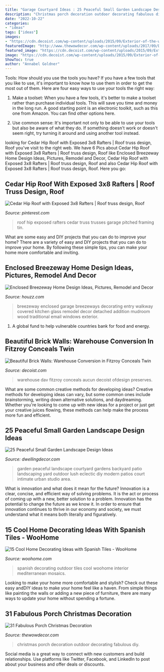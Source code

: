 ```yaml
---
title: "Garage Courtyard Ideas : 25 Peaceful Small Garden Landscape Design Ideas"
description: "Christmas porch decoration outdoor decorating fabulous diy"
date: "2022-10-22"
categories:
- "ideas"
tags: ["ideas"]
images:
- "https://cdn.decoist.com/wp-content/uploads/2015/09/Exterior-of-the-warehouse-residence-preserves-the-original-character-of-the-brick-wall-building.jpg"
featuredImage: "http://www.thewowdecor.com/wp-content/uploads/2017/09/DIY-Outdoor-Christmas-Decorating-Ideas-for-Porch.jpg"
featured_image: "https://cdn.decoist.com/wp-content/uploads/2015/09/Exterior-of-the-warehouse-residence-preserves-the-original-character-of-the-brick-wall-building.jpg"
image: "https://cdn.decoist.com/wp-content/uploads/2015/09/Exterior-of-the-warehouse-residence-preserves-the-original-character-of-the-brick-wall-building.jpg"
ShowToc: true
author: "Annabel Goldner"
---
```



Tools: How should you use the tools you have?
If you have a few tools that you like to use, it's important to know how to use them in order to get the most out of them. Here are four easy ways to use your tools the right way:
1) Make a toolset: When you have a few tools, it's better to make a toolset rather than purchase individual tools. This will save you time and money in the long run. A good starting point is an electronic toolkit, such as this one from Amazon. You can find other options here.

2) Use common sense: It's important not only to be able to use your tools but also be aware of what they do. If something doesn't work or doesn't seem right, try turning it around and using another tool instead.

	

		
looking for Cedar Hip Roof with Exposed 3x8 Rafters | Roof truss design, Roof you've visit to the right web. We have 6 Pics about Cedar Hip Roof with Exposed 3x8 Rafters | Roof truss design, Roof like Enclosed Breezeway Home Design Ideas, Pictures, Remodel and Decor, Cedar Hip Roof with Exposed 3x8 Rafters | Roof truss design, Roof and also Cedar Hip Roof with Exposed 3x8 Rafters | Roof truss design, Roof. Here you go:
		
    
## Cedar Hip Roof With Exposed 3x8 Rafters | Roof Truss Design, Roof

<img loading=lazy src="https://i.pinimg.com/736x/a9/3b/52/a93b523ea467b226d7a677a09134351c--hip-roof.jpg" onerror="this.onerror=null;this.src='https://tse2.mm.bing.net/th?id=OIP.iiV6xHjWbVXfd9Sa_MI1xgHaFj&amp;pid=15.1';" alt="Cedar Hip Roof with Exposed 3x8 Rafters | Roof truss design, Roof">

_Source: pinterest.com_

>roof hip exposed rafters cedar truss trusses garage pitched framing tin. 

	

What are some easy and DIY projects that you can do to improve your home?
There are a variety of easy and DIY projects that you can do to improve your home. By following these simple tips, you can make your home more comfortable and inviting.

    
## Enclosed Breezeway Home Design Ideas, Pictures, Remodel And Decor

<img loading=lazy src="http://st.hzcdn.com/fimgs/aa4153eb009a79df_1032-w500-h666-b0-p0--traditional-entry.jpg" onerror="this.onerror=null;this.src='https://tse4.mm.bing.net/th?id=OIP.8I5YXUV7mc_I9bo3q7jyZQHaJ3&amp;pid=15.1';" alt="Enclosed Breezeway Home Design Ideas, Pictures, Remodel and Decor">

_Source: houzz.com_

>breezeway enclosed garage breezeways decorating entry walkway covered kitchen glass remodel decor detached addition mudroom wood traditional email windows exterior. 

	

1. A global fund to help vulnerable countries bank for food and energy.

    
## Beautiful Brick Walls: Warehouse Conversion In Fitzroy Conceals Twin

<img loading=lazy src="https://cdn.decoist.com/wp-content/uploads/2015/09/Exterior-of-the-warehouse-residence-preserves-the-original-character-of-the-brick-wall-building.jpg" onerror="this.onerror=null;this.src='https://tse3.mm.bing.net/th?id=OIP.UG-XygVboimxh-hatNy3cQHaFj&amp;pid=15.1';" alt="Beautiful Brick Walls: Warehouse Conversion in Fitzroy Conceals Twin">

_Source: decoist.com_

>warehouse dav fitzroy conceals aucun decoist ofdesign preserves. 

	

What are some common creative methods for developing ideas?
Creative methods for developing ideas can vary, but some common ones include brainstorming, writing down alternative solutions, and daydreaming. Whether you're looking to come up with new ideas for a project or just get your creative juices flowing, these methods can help make the process more fun and efficient.

    
## 25 Peaceful Small Garden Landscape Design Ideas

<img loading=lazy src="http://www.dwellingdecor.com/wp-content/uploads/2016/01/Inspirational-Garden-Design-Ideas-Perfect-for-a-Peaceful-Refuge.jpg" onerror="this.onerror=null;this.src='https://tse4.mm.bing.net/th?id=OIP.hBUf1Mv1Nj_4ybZaOGod3AHaJ4&amp;pid=15.1';" alt="25 Peaceful Small Garden Landscape Design Ideas">

_Source: dwellingdecor.com_

>garden peaceful landscape courtyard gardens backyard patio landscaping yard outdoor lush eclectic diy modern patios court intimate urban studio area. 

	

What is innovation and what does it mean for the future?
Innovation is a clear, concise, and efficient way of solving problems. It is the act or process of coming up with a new, better solution to a problem. Innovation has the potential to change the future as we know it. In order to ensure that innovation continues to thrive in our economy and society, we must understand what it means both literally and figuratively.

    
## 15 Cool Home Decorating Ideas With Spanish Tiles - WooHome

<img loading=lazy src="https://www.woohome.com/wp-content/uploads/2020/10/Spanish-Tiles-decorating-ideas-10.jpg" onerror="this.onerror=null;this.src='https://tse4.mm.bing.net/th?id=OIP.PslTDtxcbXjbH7P634D4PwHaI-&amp;pid=15.1';" alt="15 Cool Home Decorating Ideas with Spanish Tiles - WooHome">

_Source: woohome.com_

>spanish decorating outdoor tiles cool woohome interior mediterranean mosaics. 

	

Looking to make your home more comfortable and stylish? Check out these easy andDIY ideas to make your home feel like a haven. From simple things like painting the walls or adding a new piece of furniture, there are many ways to update your home without spending a fortune.

    
## 31 Fabulous Porch Christmas Decoration

<img loading=lazy src="http://www.thewowdecor.com/wp-content/uploads/2017/09/DIY-Outdoor-Christmas-Decorating-Ideas-for-Porch.jpg" onerror="this.onerror=null;this.src='https://tse3.mm.bing.net/th?id=OIP._911cR45bx_ucqWdihJXDwHaJs&amp;pid=15.1';" alt="31 Fabulous Porch Christmas Decoration">

_Source: thewowdecor.com_

>christmas porch decoration outdoor decorating fabulous diy. 

	

Social media is a great way to connect with new customers and build relationships. Use platforms like Twitter, Facebook, and LinkedIn to post about your business and offer deals or discounts.

